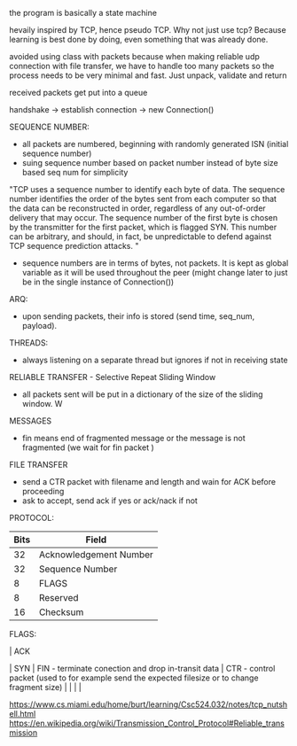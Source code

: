 the program is basically a state machine

hevaily inspired by TCP, hence pseudo TCP. Why not just use tcp? Because learning is best done by doing, even something that was already done.

avoided using class with packets because when making reliable udp connection with file transfer, we have to handle too many packets so the process needs to be very minimal and fast. Just unpack, validate and return

received packets get put into a queue

handshake -> establish connection -> new Connection()

SEQUENCE NUMBER:
- all packets are numbered, beginning with randomly generated ISN (initial sequence number)
- suing sequence number based on packet number instead of byte size based seq num for simplicity

"TCP uses a sequence number to identify each byte of data. The sequence number identifies the order of the bytes sent from each computer so that the data can be reconstructed in order, regardless of any out-of-order delivery that may occur. The sequence number of the first byte is chosen by the transmitter for the first packet, which is flagged SYN. This number can be arbitrary, and should, in fact, be unpredictable to defend against TCP sequence prediction attacks. "

- sequence numbers are in terms of bytes, not packets. It is kept as global variable as it will be used throughout the peer (might change later to just be in the single instance of Connection())

ARQ:
- upon sending packets, their info is stored (send time, seq_num, payload). 

THREADS:
- always listening on a separate thread but ignores if not in receiving state

RELIABLE TRANSFER - Selective Repeat Sliding Window
- all packets sent will be put in a dictionary of the size of the sliding window. W

MESSAGES
- fin means end of fragmented message or the message is not fragmented (we wait for fin packet )

FILE TRANSFER
- send a CTR packet with filename and length and wain for ACK before proceeding
- ask to accept, send ack if yes or ack/nack if not


PROTOCOL:

 Bits |    Field
------|----------------------------
  32  |  Acknowledgement Number
  32  |  Sequence Number
   8  |  FLAGS
   8  |  Reserved
  16  |  Checksum

FLAGS:

| ACK

| SYN
| FIN - terminate conection and drop in-transit data
| CTR - control packet (used to for example send the expected filesize or to change fragment size)
|
|
|
|
  

https://www.cs.miami.edu/home/burt/learning/Csc524.032/notes/tcp_nutshell.html
https://en.wikipedia.org/wiki/Transmission_Control_Protocol#Reliable_transmission